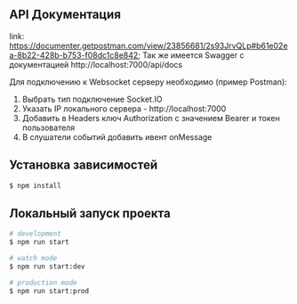 ## API Документация
link: https://documenter.getpostman.com/view/23856681/2s93JrvQLp#b61e02ea-8b22-428b-b753-f08dc1c8e842;
Так же имеется Swagger с документацией http://localhost:7000/api/docs

Для подключению к Websocket серверу необходимо (пример Postman): 
1) Выбрать тип подключение Socket.IO
2) Указать IP локального сервера - http://localhost:7000
3) Добавить в Headers ключ Authorization с значением Bearer и токен пользователя
4) В слушатели событий добавить ивент onMessage

## Установка зависимостей

```bash
$ npm install
```

## Локальный запуск проекта

```bash
# development
$ npm run start

# watch mode
$ npm run start:dev

# production mode
$ npm run start:prod
```

